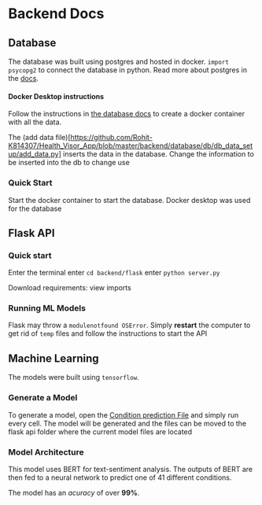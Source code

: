 
# Backend Docs

## Database

The database was built using postgres and hosted in docker. `import psycopg2` to connect the database in python. Read more about postgres in the [docs](https://www.postgresql.org).


#### Docker Desktop instructions

Follow the instructions in [the database docs](https://github.com/Rohit-K814307/Health_Visor_App/tree/master/backend/database#readme) to create a docker container with all the data.

The (add data file)[https://github.com/Rohit-K814307/Health_Visor_App/blob/master/backend/database/db/db_data_setup/add_data.py] inserts the data in the database.
Change the information to be inserted into the db to change use


### Quick Start

Start the docker container to start the database. Docker desktop was used for the database


## Flask API

### Quick start

Enter the terminal
enter `cd backend/flask`
enter `python server.py`

Download requirements: view imports

### Running ML Models

Flask may throw a `modulenotfound OSError`. Simply **restart** the computer to get rid of `temp` files and follow the instructions to start the API


## Machine Learning

The models were built using `tensorflow`.


### Generate a Model

To generate a model, open the [Condition prediction File](machine_learning/condition_pred/Condition_pred2.ipynb) and simply run every cell. The model will be generated and the files can be moved to the flask api folder where the current model files are located

### Model Architecture

This model uses BERT for text-sentiment analysis. The outputs of BERT are then fed to a neural network to predict one of 41 different conditions.

The model has an *acuracy* of over **99%**.